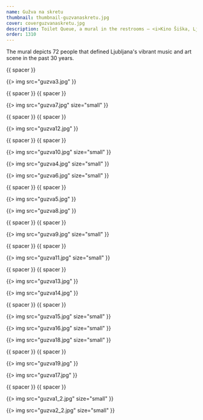 ```yaml
---
name: Gužva na skretu
thumbnail: thumbnail-guzvanaskretu.jpg
cover: coverguzvanaskretu.jpg
description: Toilet Queue, a mural in the restrooms — <i>Kino Šiška, Ljubljana / 2011</i>
order: 1310
---
```


The mural depicts 72 people that defined Ljubljana's vibrant music and art scene in the past 30 years.

{{ spacer }}

{{> img src="guzva3.jpg" }}

{{ spacer }} {{ spacer }}

{{> img src="guzva7.jpg" size="small" }}

{{ spacer }} {{ spacer }}

{{> img src="guzva12.jpg" }}

{{ spacer }} {{ spacer }}

{{> img src="guzva10.jpg" size="small" }}

{{> img src="guzva4.jpg" size="small" }}

{{> img src="guzva6.jpg" size="small" }}

{{ spacer }} {{ spacer }}

{{> img src="guzva5.jpg" }}

{{> img src="guzva8.jpg" }}

{{ spacer }} {{ spacer }}

{{> img src="guzva9.jpg" size="small" }}

{{ spacer }} {{ spacer }}

{{> img src="guzva11.jpg" size="small" }}

{{ spacer }} {{ spacer }}

{{> img src="guzva13.jpg" }}

{{> img src="guzva14.jpg" }}

{{ spacer }} {{ spacer }}

{{> img src="guzva15.jpg" size="small"  }}

{{> img src="guzva16.jpg" size="small" }}

{{> img src="guzva18.jpg" size="small" }}

{{ spacer }} {{ spacer }}

{{> img src="guzva19.jpg" }}

{{> img src="guzva17.jpg" }}

{{ spacer }} {{ spacer }}

{{> img src="guzva1_2.jpg" size="small" }}

{{> img src="guzva2_2.jpg" size="small" }}
